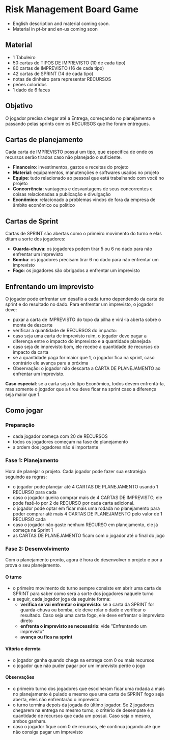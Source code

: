 # Risk Management Board Game #
* English description and material coming soon.
* Material in pt-br and en-us coming soon

## Material ##
* 1 Tabuleiro
* 50 cartas de TIPOS DE IMPREVISTO (10 de cada tipo)
* 80 cartas de IMPREVISTO (16 de cada tipo)
* 42 cartas de SPRINT (14 de cada tipo)
* notas de dinheiro para representar RECURSOS
* peões coloridos
* 1 dado de 6 faces

## Objetivo ##
O jogador precisa chegar até a Entrega, começando no planejamento e passando pelas sprints com os RECURSOS que lhe foram entregues.

## Cartas de planejamento
Cada carta de IMPREVISTO possui um tipo, que especifica de onde os recursos serão tirados caso não planejado o suficiente.
* **Financeiro**: investimentos, gastos e receitas do projeto
* **Material**: equipamentos, manutenções e softwares usados no projeto
* **Equipe**: tudo relacionado ao pessoal que está trabalhando com você no projeto
* **Concorrência**: vantagens e desvantagens de seus concorrentes e coisas relacionadas a publicação e divulgação
* **Econômico**: relacionado a problemas vindos de fora da empresa de âmbito econômico ou político

## Cartas de Sprint ##
Cartas de SPRINT são abertas como o primeiro movimento do turno e elas ditam a sorte dos jogadores:
* **Guarda-chuva**: os jogadores podem tirar 5 ou 6 no dado para não enfrentar um imprevisto
* **Bomba**: os jogadores precisam tirar 6 no dado para não enfrentar um imprevisto
* **Fogo**: os jogadores são obrigados a enfrentar um imprevisto

## Enfrentando um imprevisto ##
O jogador pode enfrentar um desafio a cada turno dependendo da carta de sprint e do resultado no dado. Para enfrentar um imprevisto, o jogador deve:
* puxar a carta de IMPREVISTO do topo da pilha e virá-la aberta sobre o monte de descarte
* verificar a quantidade de RECURSOS do impacto:
* caso seja uma carta de imprevisto ruim, o jogador deve pagar a diferença entre o impacto do imprevisto e a quantidade planejada
* caso seja de imprevisto bom, ele recebe a quantidade de recursos do impacto da carta
* se a quantidade paga for maior que 1, o jogador fica na sprint, caso contrário ele avança para a próxima
* Observação: o jogador não descarta a CARTA DE PLANEJAMENTO ao enfrentar um imprevisto.

**Caso especial**: se a carta seja do tipo Econômico, todos devem enfrentá-la, mas somente o jogador que a tirou deve ficar na sprint caso a diferença seja maior que 1.

## Como jogar ##
### Preparação ###
* cada jogador começa com 20 de RECURSOS
* todos os jogadores começam na fase de planejamento
* a ordem dos jogadores não é importante

### Fase 1: Planejamento ###
Hora de planejar o projeto. Cada jogador pode fazer sua estratégia seguindo as regras:
* o jogador pode planejar até 4 CARTAS DE PLANEJAMENTO usando 1 RECURSO para cada
* caso o jogador queira comprar mais de 4 CARTAS DE IMPREVISTO, ele pode fazê-lo por 2 de RECURSO por cada carta adicional.
* o jogador pode optar em ficar mais uma rodada no planejamento para poder comprar até mais 4 CARTAS DE PLANEJAMENTO pelo valor de 1 RECURSO cada
* caso o jogador não gaste nenhum RECURSO em planejamento, ele já começa na Sprint 1
* as CARTAS DE PLANEJAMENTO ficam com o jogador até o final do jogo

### Fase 2: Desenvolvimento ###
Com o planejamento pronto, agora é hora de desenvolver o projeto e por a prova o seu planejamento.

#### O turno ####
* o primeiro movimento do turno sempre consiste em abrir uma carta de SPRINT para saber como será a sorte dos jogadores naquele turno
* a seguir, cada jogador joga da seguinte forma:
	* **verifica se vai enfrentar o imprevisto**: se a carta da SPRINT for guarda-chuva ou bomba, ele deve rolar o dado e verificar o resultado. Caso seja uma carta fogo, ele deve enfrentar o imprevisto direto
	* **enfrenta o imprevisto se necessário**: vide "Enfrentando um imprevisto"
	* **avança ou fica na sprint**

#### Vitória e derrota ####
* o jogador ganha quando chega na entrega com 0 ou mais recursos
* o jogador que não puder pagar por um imprevisto perde o jogo

#### Observações ####
* o primeiro turno dos jogadores que escolheram ficar uma rodada a mais no planejamento é pulado e mesmo que uma carta de SPRINT fogo seja aberta, eles não enfrentarão o imprevisto
* o turno termina depois da jogada do último jogador. Se 2 jogadores chegarem na entrega no mesmo turno, o critério de desempate é a quantidade de recursos que cada um possui. Caso seja o mesmo, ambos ganham.
* caso o jogador fique com 0 de recursos, ele continua jogando até que não consiga pagar um imprevisto
